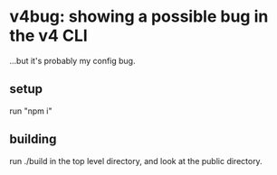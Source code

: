 # v4bug: showing a possible bug in the v4 CLI

...but it's probably my config bug.

## setup

run "npm i"

## building

run ./build in the top level directory, and look at the public directory.
